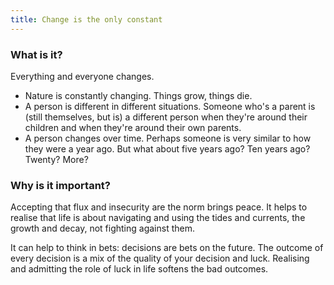 ```yaml
---
title: Change is the only constant
---
```


### What is it?

Everything and everyone changes.

- Nature is constantly changing. Things grow, things die.
- A person is different in different situations. Someone who's a parent is (still themselves, but is) a different person when they're around their children and when they're around their own parents.
- A person changes over time. Perhaps someone is very similar to how they were a year ago. But what about five years ago? Ten years ago? Twenty? More?

### Why is it important?

Accepting that flux and insecurity are the norm brings peace. It helps to realise that life is about navigating and using the tides and currents, the growth and decay, not fighting against them.

It can help to think in bets: decisions are bets on the future. The outcome of every decision is a mix of the quality of your decision and luck. Realising and admitting the role of luck in life softens the bad outcomes.